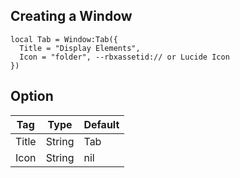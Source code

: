 ## Creating a Window
```luau
local Tab = Window:Tab({
  Title = "Display Elements",
  Icon = "folder", --rbxassetid:// or Lucide Icon
})
```

## Option
| Tag         | Type        | Default     |
| ----------- | ----------- |-------------|
| Title       | String      | Tab         |
| Icon        | String      | nil         |
